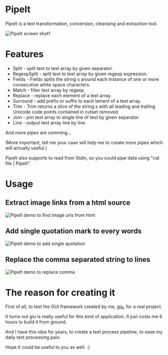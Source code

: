 # PipeIt

PipeIt is a text transformation, conversion, cleansing and extraction tool.

<img src="https://github.com/dizorin/PipeIt/blob/master/screenshot/screenshot1.png" alt="PipeIt screen shot1"/>

# Features

- Split - split text to text array by given separator.
- RegexpSplit - split text to text array by given regexp expression.
- Fields - Fields splits the string s around each instance of one or more consecutive white space characters.
- Match - filter text array by regexp.
- Replace - replace each element of a text array.
- Surround - add prefix or suffix to each lement of a text array.
- Trim - Trim returns a slice of the string s with all leading and trailing Unicode code points contained in cutset removed.
- Join - join text array to single line of text by given separator.
- Line - output text array line by line.

And more pipes are comming...

(More important, tell me your case will help me to create more pipes which will actually useful.)

PipeIt also supports to read from Stdin, so you could pipe data using "cat file | PipeIt".

# Usage

## Extract image links from a html source

<img src="https://github.com/dizorin/PipeIt/blob/master/screenshot/findimageurl.gif" alt="PipeIt demo to find image urls from html"/>

## Add single quotation mark to every words

<img src="https://github.com/dizorin/PipeIt/blob/master/screenshot/addquotation.gif" alt="PipeIt demo to add single quotation"/>

## Replace the comma separated string to lines

<img src="https://github.com/dizorin/PipeIt/blob/master/screenshot/commatolines.gif" alt="PipeIt demo to replace comma"/>

# The reason for creating it

First of all, to test the GUI framework created by me, [giu](https://github.com/AllenDang/giu), for a real project.

It turns out giu is really useful for this kind of application. It just costs me 6 hours to build it from ground.

And I have this idea for years, to create a text process pipeline, to ease my daily text processing pain.

Hope it could be useful to you as well. :)
